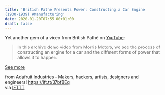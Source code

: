 ```yaml
---
title: 'British Pathé Presents Power: Constructing a Car Engine
(1930-1939) #Manufacturing'
date: 2020-01-20T07:55:00+01:00
draft: false
---
```


Yet another gem of a video from British Pathé on [YouTube](https://www.youtube.com/watch?v=ieF3d_YBUh4):

> In this archive demo video from Morris Motors, we see the process of constructing an engine for a car and the different forms of power that allows it to happen.

[See more](https://www.youtube.com/watch?v=ieF3d_YBUh4)

  
  
from Adafruit Industries – Makers, hackers, artists, designers and engineers! https://ift.tt/37bfBEq  
via [IFTTT](https://ifttt.com/?ref=da&site=blogger)